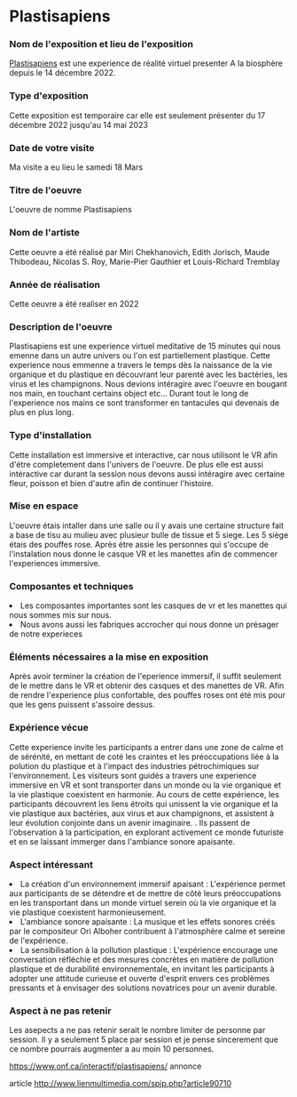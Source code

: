 
<h1>Plastisapiens</h1>

<h3>Nom de l'exposition et lieu de l'exposition</h3>
<a href="https://www.onf.ca/interactif/plastisapiens/">Plastisapiens</a> est une experience de réalité virtuel presenter A la biosphère depuis le 14 décembre 2022. 

<h3>Type d'exposition</h3>
Cette exposition est temporaire car elle est seulement présenter du 17 décembre 2022 jusqu'au 14 mai 2023

<h3>Date de votre visite</h3>
Ma visite a eu lieu le samedi 18 Mars

<h3>Titre de l'oeuvre</h3>
L'oeuvre de nomme Plastisapiens

<h3>Nom de l'artiste</h3>
Cette oeuvre a été réalisé par Miri Chekhanovich, Edith Jorisch, Maude Thibodeau, Nicolas S. Roy, Marie-Pier Gauthier et Louis-Richard Tremblay

<h3>Année de réalisation</h3>
Cette oeuvre a été realiser en 2022

<h3>Description de l'oeuvre</h3>

Plastisapiens est une experience virtuel meditative de 15 minutes qui nous emenne dans un autre univers ou l'on est partiellement plastique. Cette experience nous emmenne a travers le temps dès la naissance de la vie organique et du plastique en découvrant leur parenté avec les bactéries, les virus et les champignons. Nous devions intéragire avec l'oeuvre en bougant nos main, en touchant certains object etc... Durant tout le long de l'experience nos mains ce sont transformer en tantacules qui devenais de plus en plus long.

<h3>Type d'installation</h3>
Cette installation est immersive et interactive, car nous utilisont le VR afin d'étre completement dans l'univers de l'oeuvre. De plus elle est aussi intéractive car durant la session nous devons aussi intéragire avec certaine fleur, poisson et bien d'autre afin de continuer l'histoire. 

<h3>Mise en espace</h3>

L'oeuvre étais intaller dans une salle ou il y avais une certaine structure fait a base de tisu au mulieu avec plusieur bulle de tissue et 5 siege. Les 5 siège étais des pouffes rose. Après étre assie les personnes qui s'occupe de l'instalation nous donne le casque VR et les manettes afin de commencer l'experiences immersive. 

<h3>Composantes et techniques</h3>

 <li>Les composantes importantes sont les casques de vr et les manettes qui nous sommes mis sur nous.</li>

 <li>Nous avons aussi les fabriques accrocher qui nous donne un présager de notre experieces</li>

<h3>Éléments nécessaires a la mise en exposition</h3>

Après avoir terminer la création de l'eperience immersif, il suffit seulement de le mettre dans le VR et obtenir des casques et des manettes de VR. Afin de rendre l'experience plus confortable, des pouffes roses ont été mis pour que les gens puissent s'assoire dessus.

<h3>Expérience vécue</h3>
Cette experience invite les participants a entrer dans une zone de calme et de sérénité, en mettant de coté les craintes et les préoccupations liée  à la polution du plastique et à l'impact des industries pétrochimiques sur l'environnement. Les visiteurs sont guidés a travers une experience immersive en VR et sont transporter dans un monde ou la vie organique et la vie plastique coexistent en harmonie. Au cours de cette expérience, les participants découvrent les liens étroits qui unissent la vie organique et la vie plastique aux bactéries, aux virus et aux champignons, et assistent à leur évolution conjointe dans un avenir imaginaire. . Ils passent de l'observation à la participation, en explorant activement ce monde futuriste et en se laissant immerger dans l'ambiance sonore apaisante. 

<h3>Aspect intéressant</h3>

<li>La création d'un environnement immersif apaisant : L'expérience permet aux participants de se détendre et de mettre de côté leurs préoccupations en les transportant dans un monde virtuel serein où la vie organique et la vie plastique coexistent harmonieusement.</li>

 <li>L'ambiance sonore apaisante : La musique et les effets sonores créés par le compositeur Ori Alboher contribuent à l'atmosphère calme et sereine de l'expérience.</li>


 <li>La sensibilisation à la pollution plastique : L'expérience encourage une conversation réfléchie et des mesures concrètes en matière de pollution plastique et de durabilité environnementale, en invitant les participants à adopter une attitude curieuse et ouverte d'esprit envers ces problèmes pressants et à envisager des solutions novatrices pour un avenir durable.</li>




<h3>Aspect à ne pas retenir</h3>

Les asepects a ne pas retenir serait le nombre limiter de personne par session. Il y a seulement 5 place par session et je pense sincerement que ce nombre pourrais augmenter a au moin 10 personnes. 


https://www.onf.ca/interactif/plastisapiens/
annonce



article
http://www.lienmultimedia.com/spip.php?article90710

